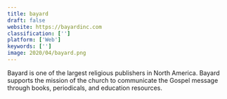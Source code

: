 ```yaml
---
title: bayard
draft: false 
website: https://bayardinc.com
classification: ['']
platform: ['Web']
keywords: ['']
image: 2020/04/bayard.png
---
```

Bayard is one of the largest religious publishers in North America. Bayard supports the mission of the church to communicate the Gospel message through books, periodicals, and education resources.